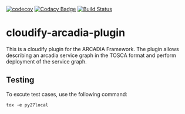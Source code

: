 [![codecov](https://codecov.io/gh/SINTEF-9012/cloudify-arcadia-plugin/branch/master/graph/badge.svg)](https://codecov.io/gh/SINTEF-9012/cloudify-arcadia-plugin)
[![Codacy Badge](https://api.codacy.com/project/badge/Grade/82b5c088a8f64d2c8ce70606266aa759)](https://www.codacy.com/app/vassik/cloudify-arcadia-plugin?utm_source=github.com&amp;utm_medium=referral&amp;utm_content=SINTEF-9012/cloudify-arcadia-plugin&amp;utm_campaign=Badge_Grade)
[![Build Status](https://travis-ci.org/SINTEF-9012/cloudify-arcadia-plugin.svg?branch=master)](https://travis-ci.org/SINTEF-9012/cloudify-arcadia-plugin)

# cloudify-arcadia-plugin
This is a cloudify plugin for the ARCADIA Framework. The plugin allows describing an arcadia service graph in the TOSCA format and perform deployment of the service graph. 

## Testing
To excute test cases, use the following command:
```
tox -e py27local
```
